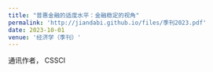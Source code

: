 ```yaml
---
title: "普惠金融的适度水平：金融稳定的视角"
permalink: 'http://jiandabi.github.io/files/季刊2023.pdf'
date: 2023-10-01
venue: '经济学（季刊）'
---
```


通讯作者， CSSCI 
